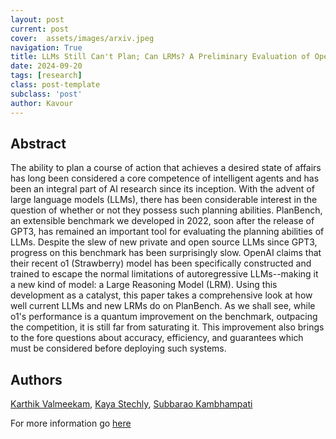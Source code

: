 ```yaml
---
layout: post
current: post
cover:  assets/images/arxiv.jpeg
navigation: True
title: LLMs Still Can't Plan; Can LRMs? A Preliminary Evaluation of OpenAI's o1 on PlanBench
date: 2024-09-20
tags: [research]
class: post-template
subclass: 'post'
author: Kavour
---
```


<h2> Abstract </h2>

<p> The ability to plan a course of action that achieves a desired state of affairs has long been considered a core competence of intelligent agents and has been an integral part of AI research since its inception. With the advent of large language models (LLMs), there has been considerable interest in the question of whether or not they possess such planning abilities. PlanBench, an extensible benchmark we developed in 2022, soon after the release of GPT3, has remained an important tool for evaluating the planning abilities of LLMs. Despite the slew of new private and open source LLMs since GPT3, progress on this benchmark has been surprisingly slow. OpenAI claims that their recent o1 (Strawberry) model has been specifically constructed and trained to escape the normal limitations of autoregressive LLMs--making it a new kind of model: a Large Reasoning Model (LRM). Using this development as a catalyst, this paper takes a comprehensive look at how well current LLMs and new LRMs do on PlanBench. As we shall see, while o1's performance is a quantum improvement on the benchmark, outpacing the competition, it is still far from saturating it. This improvement also brings to the fore questions about accuracy, efficiency, and guarantees which must be considered before deploying such systems.</p>

<h2> Authors </h2>

<p> <a href="https://arxiv.org/search/cs?searchtype=author&amp;query=Valmeekam,+K">Karthik Valmeekam</a>, <a href="https://arxiv.org/search/cs?searchtype=author&amp;query=Stechly,+K">Kaya Stechly</a>, <a href="https://arxiv.org/search/cs?searchtype=author&amp;query=Kambhampati,+S">Subbarao Kambhampati</a></p>

<p>For more information go <a href='https://arxiv.org/abs/2409.13373'>here</a></p>